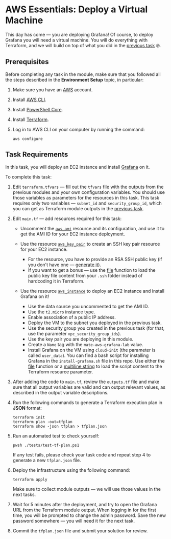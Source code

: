 # AWS Essentials: Deploy a Virtual Machine

This day has come — you are deploying Grafana! Of course, to deploy Grafana you will need a virtual machine. You will do everything with Terraform, and we will build on top of what you did in the [previous task](https://github.com/mate-academy/aws_devops_task_3_configure_network) 🤓.

## Prerequisites

Before completing any task in the module, make sure that you followed all the steps described in the **Environment Setup** topic, in particular: 

1. Make sure you have an [AWS](https://aws.amazon.com/free/) account.

2. Install [AWS CLI](https://docs.aws.amazon.com/cli/latest/userguide/getting-started-install.html).

3. Install [PowerShell Core](https://learn.microsoft.com/en-us/powershell/scripting/install/installing-powershell?view=powershell-7.4).

4. Install [Terraform](https://developer.hashicorp.com/terraform/tutorials/aws-get-started/install-cli).

5. Log in to AWS CLI on your computer by running the command:

    ```
    aws configure
    ```

## Task Requirements

In this task, you will deploy an EC2 instance and install [Grafana](https://grafana.com/) on it.

To complete this task:

1. Edit `terraform.tfvars` — fill out the `tfvars` file with the outputs from the previous modules and your own configuration variables. You should use those variables as parameters for the resources in this task. This task requires only two variables — `subnet_id` and `security_group_id`, which you can get as Terraform module outputs in the [previous task](https://github.com/mate-academy/aws_devops_task_3_configure_network).

2. Edit `main.tf` — add resources required for this task:

    - Uncomment the [`aws_ami`](https://registry.terraform.io/providers/hashicorp/aws/latest/docs/data-sources/ami) resource and its configuration, and use it to get the AMI ID for your EC2 instance deployment.

    - Use the resource [`aws_key_pair`](https://registry.terraform.io/providers/hashicorp/aws/latest/docs/resources/key_pair) to create an SSH key pair resource for your EC2 instance.
        - For the resource, you have to provide an RSA SSH public key (if you don't have one — [generate it](https://docs.github.com/en/authentication/connecting-to-github-with-ssh/generating-a-new-ssh-key-and-adding-it-to-the-ssh-agent)).
        - If you want to get a bonus — use the [file](https://developer.hashicorp.com/terraform/language/functions/file) function to load the public key file content from your `.ssh` folder instead of hardcoding it in Terraform.

    - Use the resource [`aws_instance`](https://registry.terraform.io/providers/hashicorp/aws/latest/docs/resources/instance) to deploy an EC2 instance and install Grafana on it!
        - Use the data source you uncommented to get the AMI ID.
        - Use the `t2.micro` instance type.
        - Enable association of a public IP address.
        - Deploy the VM to the subnet you deployed in the previous task.
        - Use the security group you created in the previous task (for that, use the parameter `vpc_security_group_ids`).
        - Use the key pair you are deploying in this module.
        - Create a `Name` tag with the `mate-aws-grafana-lab` value.
        - Install Grafana on the VM using `cloud-init` (the parameter is called `user_data`). You can find a bash script for installing Grafana in the `install-grafana.sh` file in this repo. Use either the [file](https://developer.hashicorp.com/terraform/language/functions/file) function or a [multiline string](https://developer.hashicorp.com/terraform/language/expressions/strings#heredoc-strings) to load the script content to the Terraform resource parameter.

3. After adding the code to `main.tf`, review the `outputs.tf` file and make sure that all output variables are valid and can output relevant values, as described in the output variable descriptions.

4. Run the following commands to generate a Terraform execution plan in **JSON** format:

    ```
    terraform init
    terraform plan -out=tfplan
    terraform show -json tfplan > tfplan.json
    ```

5. Run an automated test to check yourself:

    ```
    pwsh ./tests/test-tf-plan.ps1
    ```

    If any test fails, please check your task code and repeat step 4 to generate a new `tfplan.json` file.

6. Deploy the infrastructure using the following command:

    ```
    terraform apply
    ```

    Make sure to collect module outputs — we will use those values in the next tasks.

7. Wait for 5 minutes after the deployment, and try to open the Grafana URL from the Terraform module output. When logging in for the first time, you will be prompted to change the admin password. Save the new password somewhere — you will need it for the next task.

8. Commit the `tfplan.json` file and submit your solution for review.
